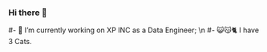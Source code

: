 ### Hi there 👋

#- 🔭 I’m currently working on XP INC as a Data Engineer; \n
#- 😺😽🐈 I have 3 Cats.

<!--
**GreyCosSil/GreyCosSil** is a ✨ _special_ ✨ repository because its `README.md` (this file) appears on your GitHub profile.

Here are some ideas to get you started:

- 🔭 I’m currently working on XP INC as a Data Engineer
- 🌱 I’m currently learning Kafka
- 👯 I’m looking to collaborate on ...
- 🤔 I’m looking for help with ...
- 💬 Ask me about ...
- 📫 How to reach me: ...
- 😄 Pronouns: ...
- ⚡ Fun fact: I have 3 Cats ❤️

